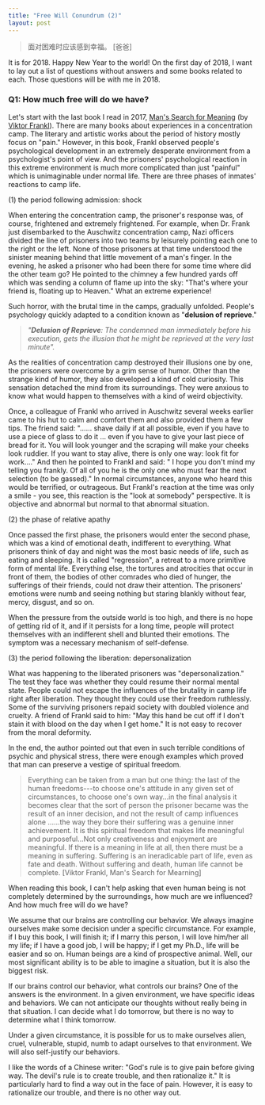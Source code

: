 ```yaml
---
title: "Free Will Conundrum (2)"
layout: post
---
```


> 面对困难时应该感到幸福。 [爸爸]

It is for 2018.  Happy New Year to the world! On the first day of 2018, I want to lay out a list of questions without answers and some books related to each. Those questions will be with me in 2018. 

<!--
- jerk?
- altruism? 
- nationality?
- the ceiling of the Chinese economy? 
- forecast?
-->

### Q1:  How much free will do we have?
  
Let's start with the last book I read in 2017, [Man's Search for Meaning](https://en.wikipedia.org/wiki/Man%27s_Search_for_Meaning) (by [Viktor Frankl](https://en.wikipedia.org/wiki/Viktor_Frankl)).  There are many books about experiences in a concentration camp. The literary and artistic works about the period of history mostly focus on "pain." However, in this book, Frankl observed people's psychological development in an extremely desperate environment from a psychologist's point of view. 
And the prisoners' psychological reaction in this extreme environment is much more complicated than just "painful" which is unimaginable under normal life. There are three phases of inmates' reactions to camp life.

(1) the period following admission: shock

When entering the concentration camp, the prisoner's response was, of course, frightened and extremely frightened. For example, when Dr. Frank just disembarked to the Auschwitz concentration camp, Nazi officers divided the line of prisoners into two teams by leisurely pointing each one to the right or the left. None of those prisoners at that time understood the sinister meaning behind that little movement of a man's finger. In the evening, he asked a prisoner who had been there for some time where did the other team go? He pointed to the chimney a few hundred yards off which was sending a column of flame up into the sky: "That's where your friend is, floating up to Heaven." What an extreme experience! 

Such horror, with the brutal time in the camps, gradually unfolded. People's psychology quickly adapted to a condition known as "**delusion of reprieve**." 

>  _"**Delusion of Reprieve**: The condemned man immediately before his execution, gets the illusion that he might be reprieved at the very last minute"._

As the realities of concentration camp destroyed their illusions one by one, the prisoners were overcome by a grim sense of humor. Other than the strange kind of humor, they also developed a kind of cold curiosity. This sensation detached the mind from its surroundings. They were anxious to know what would happen to themselves with a kind of weird objectivity.

Once, a colleague of Frankl who arrived in Auschwitz several weeks earlier came to his hut to calm and comfort them and also provided them a few tips. The friend said: "...... shave daily if at all possible, even if you have to use a piece of glass to do it ... even if you have to give your last piece of bread for it. You will look younger and the scraping will make your cheeks look ruddier. If you want to stay alive, there is only one way: look fit for work...." And then he pointed to Frankl and said: " I hope you don't mind my telling you frankly. Of all of you he is the only one who must fear the next selection (to be gassed)." In normal circumstances, anyone who heard this would be terrified, or outrageous. But Frankl's reaction at the time was only a smile - you see, this reaction is the "look at somebody" perspective.  It is objective and abnormal but normal to that abnormal situation.

(2) the phase of relative apathy

Once passed the first phase, the prisoners would enter the second phase, which was a kind of emotional death, indifferent to everything. What prisoners think of day and night was the most basic needs of life, such as eating and sleeping. It is called "regression", a retreat to a more primitive form of mental life. Everything else, the tortures and atrocities that occur in front of them, the bodies of other comrades who died of hunger, the sufferings of their friends, could not draw their attention. The prisoners' emotions were numb and seeing nothing but staring blankly without fear, mercy, disgust, and so on.

When the pressure from the outside world is too high, and there is no hope of getting rid of it, and if it persists for a long time, people will protect themselves with an indifferent shell and blunted their emotions. The symptom was a necessary mechanism of self-defense.

(3)  the period following the liberation: depersonalization

What was happening to the liberated prisoners was "depersonalization."  The test they face was whether they could resume their normal mental state. People could not escape the influences of the brutality in camp life right after liberation. They thought they could use their freedom ruthlessly. Some of the surviving prisoners repaid society with doubled violence and cruelty. A friend of Frankl said to him: "May this hand be cut off if I don't stain it with blood on the day when I get home."  It is not easy to recover from the moral deformity. 

In the end, the author pointed out that even in such terrible conditions of psychic and physical stress, there were enough examples which proved that man can preserve a vestige of spiritual freedom. 

> Everything can be taken from a man but one thing: the last of the human freedoms---to choose one's attitude in any given set of circumstances, to choose one's own way...in the final analysis it becomes clear that the sort of person the prisoner became was the result of an inner decision, and not the result of camp influences alone ......the way they bore their suffering was a genuine inner achievement. It is this spiritual freedom that makes life meaningful and purposeful...Not only creativeness and enjoyment are meaningful. If there is a meaning in life at all, then there must be a meaning in suffering. Suffering is an ineradicable part of life, even as fate and death. Without suffering and death, human life cannot be complete.  [Viktor Frankl, Man's Search for Mearning]

When reading this book, I can't help asking that even human being is not completely determined by the surroundings, how much are we influenced? And how much free will do we have? 

We assume that our brains are controlling our behavior. We always imagine ourselves make some decision under a specific circumstance. For example, if I buy this book, I will finish it; if I marry this person, I will love him/her all my life; if I have a good job, I will be happy; if I get my Ph.D., life will be easier and so on.
Human beings are a kind of prospective animal. Well, our most significant ability is to be able to imagine a situation, but it is also the biggest risk.

If our brains control our behavior, what controls our brains? One of the answers is the environment. In a given environment, we have specific ideas and behaviors. We can not anticipate our thoughts without really being in that situation.  I can decide what I do tomorrow, but there is no way to determine what I think tomorrow. 

Under a given circumstance, it is possible for us to make ourselves alien, cruel, vulnerable, stupid, numb to adapt ourselves to that environment. We will also self-justify our behaviors.

I like the words of a Chinese writer: "God's rule is to give pain before giving way. The devil's rule is to create trouble, and then rationalize it." It is particularly hard to find a way out in the face of pain. However, it is easy to rationalize our trouble, and there is no other way out.